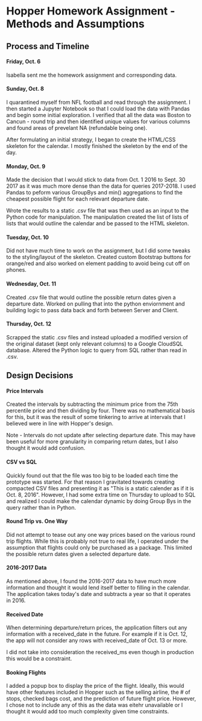 # Hopper Homework Assignment - Methods and Assumptions

## Process and Timeline

#### Friday, Oct. 6

Isabella sent me the homework assignment and corresponding data. 

#### Sunday, Oct. 8

I quarantined myself from NFL football and read through the assignment. I then started a Jupyter Notebook so that I could load the data with Pandas and begin some initial exploration. I verified that all the data was Boston to Cancun - round trip and then identified unique values for various columns and found areas of prevelant NA (refundable being one). 

After formulating an initial strategy, I began to create the HTML/CSS skeleton for the calendar. I mostly finished the skeleton by the end of the day. 

#### Monday, Oct. 9

Made the decision that I would stick to data from Oct. 1 2016 to Sept. 30 2017 as it was much more dense than the data for queries 2017-2018. I used Pandas to peform various GroupBys and min() aggregations to find the cheapest possible flight for each relevant departure date.

Wrote the results to a static .csv file that was then used as an input to the Python code for manipulation. The manipulation created the list of lists of lists that would outline the calendar and be passed to the HTML skeleton. 


#### Tuesday, Oct. 10

Did not have much time to work on the assignment, but I did some tweaks to the styling/layout of the skeleton. Created custom Bootstrap buttons for orange/red and also worked on element padding to avoid being cut off on phones. 


#### Wednesday, Oct. 11

Created .csv file that would outline the possible return dates given a departure date. Worked on pulling that into the python enviornment and building logic to pass data back and forth between Server and Client. 


#### Thursday, Oct. 12


Scrapped the static .csv files and instead uploaded a modified version of the original dataset (kept only relevant columns) to a Google CloudSQL database. Altered the Python logic to query from SQL rather than read in .csv. 


## Design Decisions

#### Price Intervals

Created the intervals by subtracting the minimum price from the 75th percentile price and then dividing by four. There was no mathematical basis for this, but it was the result of some tinkering to arrive at intervals that I believed were in line with Hopper's design.

Note - Intervals do not update after selecting departure date. This may have been useful for more granularity in comparing return dates, but I also thought it would add confusion. 

#### CSV vs SQL

Quickly found out that the file was too big to be loaded each time the prototype was started. For that reason I gravitated towards creating compacted CSV files and presenting it as "This is a static calender as if it is Oct. 8, 2016". However, I had some extra time on Thursday to upload to SQL and realized I could make the calendar dynamic by doing Group Bys in the query rather than in Python. 

#### Round Trip vs. One Way

Did not attempt to tease out any one way prices based on the various round trip flights. While this is probably not true to real life, I operated under the assumption that flights could only be purchased as a package. This limited the possible return dates given a selected departure date. 

#### 2016-2017 Data

As mentioned above, I found the 2016-2017 data to have much more information and thought it would lend itself better to filling in the calendar. The application takes today's date and subtracts a year so that it operates in 2016. 

#### Received Date

When determining departure/return prices, the application filters out any information with a received_date in the future. For example if it is Oct. 12, the app will not consider any rows with received_date of Oct. 13 or more. 

I did not take into consideration the received_ms even though in production this would be a constraint. 

#### Booking Flights

I added a popup box to display the price of the flight. Ideally, this would have other features included in Hopper such as the selling airline, the # of stops, checked bags cost, and the prediction of future flight price. However, I chose not to include any of this as the data was eitehr unavailable or I thought it would add too much complexity given time constraints. 



